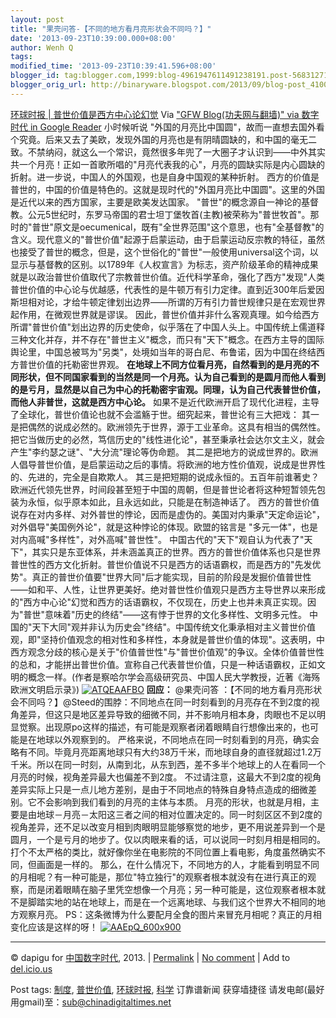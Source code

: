 ```yaml
---
layout: post
title: "果壳问答-【不同的地方看月亮形状会不同吗？】"
date: '2013-09-23T10:39:00.000+08:00'
author: Wenh Q
tags:
modified_time: '2013-09-23T10:39:41.596+08:00'
blogger_id: tag:blogger.com,1999:blog-4961947611491238191.post-5683127145193595406
blogger_orig_url: http://binaryware.blogspot.com/2013/09/blog-post_4100.html
---
```

[环球时报 |
普世价值是西方中心论幻觉](http://feedproxy.google.com/~r/chinagfwblog/~3/vg9IYiMUd3Y/)
Via ["GFW Blog(功夫网与翻墙)" via 数字时代 in Google
Reader](https://www.blogger.com/blogger.g?blogID=4961947611491238191)
小时候听说
"外国的月亮比中国圆"，故而一直想去国外看个究竟。后来又去了美欧，发现外国的月亮也是有阴晴圆缺的，和中国的毫无二致。不禁纳闷，就这么一个常识，竟然很多年兜了一大圈子才认识到——中外其实共一个月亮！正如一首歌所唱的"月亮代表我的心"，月亮的圆缺实际是内心圆缺的折射。进一步说，中国人的外国观，也是自身中国观的某种折射。
西方的价值是普世的，中国的价值是特色的。这就是现时代的"外国月亮比中国圆"。这里的外国是近代以来的西方国家，主要是欧美发达国家。
"普世"的概念源自一神论的基督教。公元5世纪时，东罗马帝国的君士坦丁堡牧首(主教)被荣称为"普世牧首"。那时的"普世"原文是oecumenical，既有"全世界范围"这个意思，也有"全基督教"的含义。现代意义的"普世价值"起源于启蒙运动，由于启蒙运动反宗教的特征，虽然也接受了普世的概念，但是，这个世俗化的"普世"一般使用universal这个词，以显示与基督教的区别。以1789年《人权宣言》为标志，资产阶级革命的精神成果就是以政治普世价值取代了宗教普世价值。近代科学革命，强化了西方"发现"人类普世价值的中心论与优越感，代表性的是牛顿万有引力定律。直到近300年后爱因斯坦相对论，才给牛顿定律划出边界——所谓的万有引力普世规律只是在宏观世界起作用，在微观世界就是谬误。
因此，普世价值并非什么客观真理。如今给西方所谓"普世价值"划出边界的历史使命，似乎落在了中国人头上。中国传统上儒道释三种文化并存，并不存在"普世主义"概念，而只有"天下"概念。在西方主导的国际舆论里，中国总被骂为"另类"，处境如当年的哥白尼、布鲁诺，因为中国在终结西方普世价值的托勒密世界观。
**在地球上不同方位看月亮，自然看到的是月亮的不同形状，但不同国家看到的当然是同一个月亮。认为自己看到的是圆月而他人看到的是亏月，显然是以自己为中心的托勒密宇宙观。同理，认为自己代表普世价值，而他人非普世，这就是西方中心论。**
如果不是近代欧洲开启了现代化进程，主导了全球化，普世价值论也就不会滥觞于世。细究起来，普世论有三大把戏：
其一是把偶然的说成必然的。欧洲领先于世界，源于工业革命。这具有相当的偶然性。把它当做历史的必然，笃信历史的"线性进化论"，甚至秉承社会达尔文主义，就会产生"李约瑟之谜"、"大分流"理论等伪命题。
其二是把地方的说成世界的。欧洲人倡导普世价值，是启蒙运动之后的事情。将欧洲的地方性价值观，说成是世界性的、先进的，完全是自欺欺人。
其三是把短期的说成永恒的。五百年前谁著史？欧洲近代领先世界，时间段甚至短于中国的周朝，但是普世论者将这种短暂领先包装为永恒，似乎原本如此，且永远如此，只能是在制造神话了。
西方的普世价值说存在对内多样、对外普世的悖论，因而是虚伪的。美国对内秉承"天定命运论"，对外倡导"美国例外论"，就是这种悖论的体现。欧盟的铭言是
"多元一体"，也是对内高喊"多样性"，对外高喊"普世性"。
中国古代的"天下"观自认为代表了"天下"，其实只是东亚体系，并未涵盖真正的世界。西方的普世价值体系也只是世界普世性的西方文化折射。普世价值说不只是西方的话语霸权，而是西方的"先发优势"。真正的普世价值要"世界大同"后才能实现，目前的阶段是发掘价值普世性——如和平、人性，让世界更美好。绝对普世性价值观只是西方主导世界以来形成的"西方中心论"幻觉和西方的话语霸权，不仅现在，历史上也并未真正实现。因为"普世"意味着"历史的终结"——这有悖于世界的文化多样性、文明多元性。
中国的"天下大同"观并非认为历史会"终结"。中国传统文化秉承相对主义普世价值观，即"坚持价值观念的相对性和多样性，本身就是普世价值的体现"。这表明，中西方观念分歧的核心是关于"价值普世性"与"普世价值观"的争议。全体价值普世性的总和，才能拼出普世价值。宣称自己代表普世价值，只是一种话语霸权，正如文明的概念一样。(作者是察哈尔学会高级研究员、中国人民大学教授，近著《海殇
欧洲文明启示录》)
[![ATQEAAFBO](http://chinadigitaltimes.net/chinese/files/2013/09/ATQEAAFBO.png)](http://chinadigitaltimes.net/chinese/files/2013/09/ATQEAAFBO.png)
**回应：**
@果壳问答
：【不同的地方看月亮形状会不同吗？】@Steed的围脖：不同地点在同一时刻看到的月亮存在不到2度的视角差异，但这只是地区差异导致的细微不同，并不影响月相本身，肉眼也不足以明显觉察。出现原po这样的描述，有可能是观察者闭着眼睛自行想像出来的，也可能是在地球以外观察到的。
严格来说，不同地点在同一时刻看到的月亮，确实会略有不同。毕竟月亮距离地球只有大约38万千米，而地球自身的直径就超过1.2万千米。所以在同一时刻，从南到北，从东到西，差不多半个地球上的人在看同一个月亮的时候，视角差异最大也偏差不到2度。
不过请注意，这最大不到2度的视角差异实际上只是一点儿地方差别，是由于不同地点的特殊自身特点造成的细微差别。它不会影响到我们看到的月亮的主体与本质。
月亮的形状，也就是月相，主要是由地球－月亮－太阳这三者之间的相对位置决定的。同一时刻区区不到2度的视角差异，还不足以改变月相到肉眼明显能够察觉的地步，更不用说差异到一个是圆月，一个是亏月的地步了。仅以肉眼来看的话，可以说同一时刻月相是相同的。打个不太严格的类比，就好像你坐在电影院的不同位置上看电影，角度虽然确实不同，但画面是一样的。
那么，在什么情况下，不同地方的人，才能看到明显不同的月相呢？有一种可能是，那位"特立独行"的观察者根本就没有在进行真正的观察，而是闭着眼睛在脑子里凭空想像一个月亮；另一种可能是，这位观察者根本就不是脚踏实地的站在地球上，而是在一个远离地球、与我们这个世界大不相同的地方观察月亮。
PS：这条微博为什么要配月全食的图片来冒充月相呢？真正的月相变化应该是这样的呀！
[![AAEpQ_600x900](http://chinadigitaltimes.net/chinese/files/2013/09/AAEpQ_600x900.jpg)](http://chinadigitaltimes.net/chinese/files/2013/09/AAEpQ_600x900.jpg)

* * * * *

© dapigu for [中国数字时代](http://chinadigitaltimes.net/chinese), 2013.
|
[Permalink](http://chinadigitaltimes.net/chinese/2013/09/%E7%8E%AF%E7%90%83%E6%97%B6%E6%8A%A5-%E6%99%AE%E4%B8%96%E4%BB%B7%E5%80%BC%E6%98%AF%E8%A5%BF%E6%96%B9%E4%B8%AD%E5%BF%83%E8%AE%BA%E5%B9%BB%E8%A7%89/)
| [No
comment](http://chinadigitaltimes.net/chinese/2013/09/%E7%8E%AF%E7%90%83%E6%97%B6%E6%8A%A5-%E6%99%AE%E4%B8%96%E4%BB%B7%E5%80%BC%E6%98%AF%E8%A5%BF%E6%96%B9%E4%B8%AD%E5%BF%83%E8%AE%BA%E5%B9%BB%E8%A7%89/#comments)
| Add to
[del.icio.us](http://del.icio.us/post?url=http://chinadigitaltimes.net/chinese/2013/09/%E7%8E%AF%E7%90%83%E6%97%B6%E6%8A%A5-%E6%99%AE%E4%B8%96%E4%BB%B7%E5%80%BC%E6%98%AF%E8%A5%BF%E6%96%B9%E4%B8%AD%E5%BF%83%E8%AE%BA%E5%B9%BB%E8%A7%89/&title=%E7%8E%AF%E7%90%83%E6%97%B6%E6%8A%A5%20%7C%20%E6%99%AE%E4%B8%96%E4%BB%B7%E5%80%BC%E6%98%AF%E8%A5%BF%E6%96%B9%E4%B8%AD%E5%BF%83%E8%AE%BA%E5%B9%BB%E8%A7%89)

 Post tags:
[制度](http://chinadigitaltimes.net/chinese/tag/%E5%88%B6%E5%BA%A6/?category=10466),
[普世价值](http://chinadigitaltimes.net/chinese/tag/%E6%99%AE%E4%B8%96%E4%BB%B7%E5%80%BC/?category=10466),
[环球时报](http://chinadigitaltimes.net/chinese/tag/%E7%8E%AF%E7%90%83%E6%97%B6%E6%8A%A5/?category=10466),
[科学](http://chinadigitaltimes.net/chinese/tag/%E7%A7%91%E5%AD%A6/?category=10466)
 订靠谱新闻 获穿墙捷径
请发电邮(最好用gmail)至：sub@chinadigitaltimes.net
